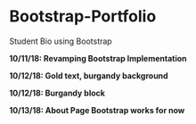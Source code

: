 # Bootstrap-Portfolio
Student Bio using Bootstrap

__10/11/18: Revamping Bootstrap Implementation__

__10/12/18: Gold text, burgandy background__

__10/12/18: Burgandy block__

__10/13/18: About Page Bootstrap works for now__


